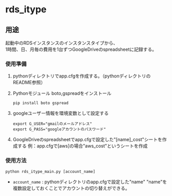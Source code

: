 rds_itype
======================

用途
------
起動中のRDSインスタンスのインスタンスタイプから、  
1時間、日、月毎の費用を1台ずつGoogleDriveのspreadsheetに記録する。

### 使用準備 ###
1. pythonディレクトリでapp.cfgを作成する。（pythonディレクトリのREADME参照）

2. Pythonモジュール boto,gspreadをインストール  
    ```
    pip install boto gspread
    ```

3. googleユーザー情報を環境変数として設定する      
    ```
    export G_USER="gmailのメールアドレス"
    export G_PASS="googleアカウントのパスワード"
    ```

4. GoogleDriveのspreadsheetでapp.cfgで設定した"[name]_cost"シートを作成する
   例：app.cfgで[aws]の場合"aws_cost"というシートを作成


### 使用方法 ###
    python rds_itype_main.py [account_name]
 
+   `account_name` :
    pythonディレクトリのapp.cfgで設定した"name"
    "name"を複数設定しておくことでアカウントの切り替えができる。
